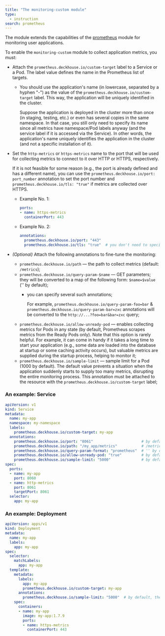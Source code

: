 ```yaml
---
title: "The monitoring-custom module"
type:
  - instruction
search: prometheus
---
```


The module extends the capabilities of the [prometheus](../../modules/300-prometheus/) module for monitoring user applications.

To enable the `monitoring-custom` module to collect application metrics, you must:

- Attach the `prometheus.deckhouse.io/custom-target` label to a Service or a Pod. The label value defines the name in the Prometheus list of targets.
  - You should use the application's name (in lowercase, separated by a hyphen "-") as the value of the `prometheus.deckhouse.io/custom-target` label. This way, the application will be uniquely identified in the cluster.

     Suppose the application is deployed in the cluster more than once (in staging, testing, etc.) or even has several copies in the same namespace. In that case, you still only need to specify its name since all metrics have namespace/Pod labels anyway (and the service label if it is accessed via the Service). In other words, the application's name uniquely identifies the application in the cluster (and not a specific installation of it).
- Set the `http-metrics` or `https-metrics` name to the port that will be used for collecting metrics to connect to it over HTTP or HTTPS, respectively.

  If it is not feasible for some reason (e.g., the port is already defined and has a different name), you can use the `prometheus.deckhouse.io/port: port_number` annotation to set the port number and `prometheus.deckhouse.io/tls: "true"` if metrics are collected over HTTPS.
  - Example No. 1:

    ```yaml
    ports:
    - name: https-metrics
      containerPort: 443
    ```

  - Example No. 2:

    ```yaml
    annotations:
      prometheus.deckhouse.io/port: "443"
      prometheus.deckhouse.io/tls: "true"  # you don't need to specify this annotation if metrics are sent over http
    ```

- *(Optional)* Attach the following annotations to fine-tune the monitoring:

  * `prometheus.deckhouse.io/path` — the path to collect metrics (default: `/metrics`);
  * `prometheus.deckhouse.io/query-param-$name` — GET parameters; they will be converted to a map of the following form: `$name=$value` (''  by default);
    - you can specify several such annotations;

      For example, `prometheus.deckhouse.io/query-param-foo=bar` & `prometheus.deckhouse.io/query-param-bar=zxc` annotations will be converted to the `http://...?foo=bar&bar=zxc` query;
  * `prometheus.deckhouse.io/allow-unready-pod` — enables collecting metrics for Pods in any state (by default, Prometheus scrapes metrics from the Ready Pods only). Note that this option is rarely helpful. For example, it can come in handy if it takes a long time to start your application (e.g., some data are loaded into the database at startup or some caching activity occurs), but valuable metrics are supplied during the startup process, helping to monitor it;
  * `prometheus.deckhouse.io/sample-limit` — sample limit for a Pod (1000 by default). The default value prevents a situation when the application suddenly starts to supply too many metrics, disrupting the entire monitoring process. This annotation must be attached to the resource with the `prometheus.deckhouse.io/custom-target` label;

### An example: Service

```yaml
apiVersion: v1
kind: Service
metadata:
  name: my-app
  namespace: my-namespace
  labels:
    prometheus.deckhouse.io/custom-target: my-app
  annotations:
    prometheus.deckhouse.io/port: "8061"                      # by default, either the http-metrics or https-metrics service port is used
    prometheus.deckhouse.io/path: "/my_app/metrics"           # /metrics by default
    prometheus.deckhouse.io/query-param-format: "prometheus"  # '' by default
    prometheus.deckhouse.io/allow-unready-pod: "true"         # by default, NON-ready Pods are ignored
    prometheus.deckhouse.io/sample-limit: "5000"              # by default, the sample is limited to 5000 metrics for a single Pod
spec:
  ports:
  - name: my-app
    port: 8060
  - name: http-metrics
    port: 8061
    targetPort: 8061
  selector:
    app: my-app
```

### An example: Deployment

```yaml
apiVersion: apps/v1
kind: Deployment
metadata:
  name: my-app
  labels:
    app: my-app
spec:
  selector:
    matchLabels:
      app: my-app
  template:
    metadata:
      labels:
        app: my-app
        prometheus.deckhouse.io/custom-target: my-app
      annotations:
        prometheus.deckhouse.io/sample-limit: "5000"  # by default, the sample is limited to 5000 metrics for a single Pod
    spec:
      containers:
      - name: my-app
        image: my-app:1.7.9
        ports:
        - name: https-metrics
          containerPort: 443
```
